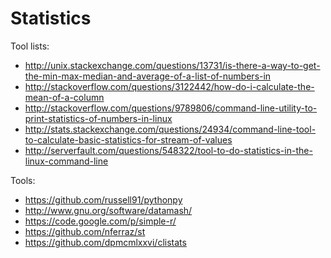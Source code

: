 # Statistics

Tool lists:

- http://unix.stackexchange.com/questions/13731/is-there-a-way-to-get-the-min-max-median-and-average-of-a-list-of-numbers-in
- http://stackoverflow.com/questions/3122442/how-do-i-calculate-the-mean-of-a-column
- http://stackoverflow.com/questions/9789806/command-line-utility-to-print-statistics-of-numbers-in-linux
- http://stats.stackexchange.com/questions/24934/command-line-tool-to-calculate-basic-statistics-for-stream-of-values
- http://serverfault.com/questions/548322/tool-to-do-statistics-in-the-linux-command-line

Tools:

- https://github.com/russell91/pythonpy
- http://www.gnu.org/software/datamash/
- https://code.google.com/p/simple-r/
- https://github.com/nferraz/st
- https://github.com/dpmcmlxxvi/clistats
